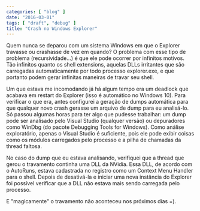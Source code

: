 ```yaml
---
categories: [ "blog" ]
date: "2016-03-01"
tags: [ "draft", "debug" ]
title: "Crash no Windows Explorer"
---
```

Quem nunca se deparou com um sistema Windows em que o Explorer travasse
ou crashasse de vez em quando? O problema com esse tipo de problema
(recursividade...) é que ele pode ocorrer por infinitos motivos. Tão
infinitos quanto os shell extensions, aquelas DLLs irritantes que são
carregadas automaticamente por todo processo explorer.exe, e que portanto
podem gerar infinitas maneiras de travar seu shell.

Um que estava me incomodando já há algum tempo era um deadlock que
acabava em restart do Explorer (isso é automático no Windows 10). Para
verificar o que era, antes configurei a geração de dumps automática
para que qualquer novo crash gerasse um arquivo de dump para eu
analisá-lo. Só passou algumas horas para ter algo que pudesse trabalhar:
um dump pode ser analisado pelo Visual Studio (qualquer versão) ou
depuradores como WinDbg (do pacote Debugging Tools for Windows). Como
análise exploratório, apenas o Visual Studio é suficiente, pois ele
pode exibir coisas como os módulos carregados pelo processo e a pilha
de chamadas da thread faltosa.

No caso do dump que eu estava analisando, verifiquei que a thread que
gerou o travamento continha uma DLL da NVidia. Essa DLL, de acordo com o
AutoRuns, estava cadastrada no registro como um Context Menu Handler para
o shell. Depois de desativá-la e iniciar uma nova instância do Explorer
foi possível verificar que a DLL não estava mais sendo carregada pelo
processo.

E "magicamente" o travamento não aconteceu nos próximos dias =).
